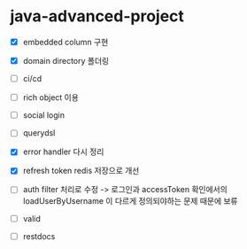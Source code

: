# java-advanced-project
- [x] embedded column 구현
- [x] domain directory 폴더링
- [ ] ci/cd
- [ ] rich object 이용
- [ ] social login
- [ ] querydsl
- [x] error handler 다시 정리
- [x] refresh token redis 저장으로 개선
- [ ] auth filter 처리로 수정 -> 로그인과 accessToken 확인에서의 loadUserByUsername 이 다르게 정의되야하는 문제 때문에 보류
- [ ] valid
- [ ] restdocs


